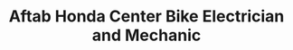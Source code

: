 ---
title: "Aftab Honda Center Bike Electrician and Mechanic"
url: /karachi/aftab-honda-center-bike-electrician-and-mechanic/
shop: motorcycle
---